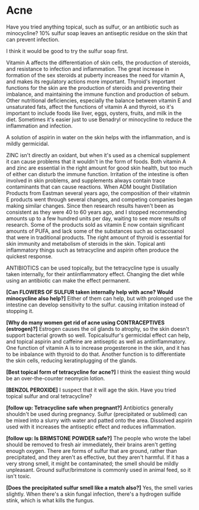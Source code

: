 # Acne

Have you tried anything topical, such as sulfur, or an antibiotic such as minocycline? 10% sulfur soap leaves an antiseptic residue on the skin that can prevent infection.

I think it would be good to try the sulfur soap first.

Vitamin A affects the differentiation of skin cells, the production of steroids, and resistance to infection and inflammation. The great increase in formation of the sex steroids at puberty increases the need for vitamin A, and makes its regulatory actions more important. Thyroid's important functions for the skin are the production of steroids and preventing their imbalance, and maintaining the immune function and production of sebum. Other nutritional deficiencies, especially the balance between vitamin E and unsaturated fats, affect the functions of vitamin A and thyroid, so it's important to include foods like liver, eggs, oysters, fruits, and milk in the diet. Sometimes it's easier just to use Benadryl or minocycline to reduce the inflammation and infection.

A solution of aspirin in water on the skin helps with the inflammation, and is mildly germicidal.

ZINC isn't directly an oxidant, but when it's used as a chemical supplement it can cause problems that it wouldn't in the form of foods. Both vitamin A and zinc are essential in the right amount for good skin health, but too much of either can disturb the immune function. Irritation of the intestine is often involved in skin problems, and supplements always contain trace contaminants that can cause reactions. When ADM bought Distillation Products from Eastman several years ago, the composition of their vitatmin E products went through several changes, and competing companies began making similar changes. Since then research results haven't been as consistent as they were 40 to 60 years ago, and I stopped recommending amounts up to a few hundred units per day, waiting to see more results of research. Some of the products sold as vitamin E now contain significant amounts of PUFA, and lack some of the substances such as octacosanol that were in traditional products. The right amount of thyroid is essential for skin immunity and metabolism of steroids in the skin. Topical anti inflammatory things such as tetracycline and aspirin often produce the quickest response.

ANTIBIOTICS can be used topically, but the tetracycline type is usually taken internally, for their antiinflammatory effect. Changing the diet while using an antibiotic can make the effect permanent. 

**[Can FLOWERS OF SULFUR taken internally help with acne? Would minocycline also help?]**
Either of them can help, but with prolonged use the intestine can develop sensitivity to the sulfur. causing irritation instead of stopping it.

**[Why do many women get rid of acne using CONTRACEPTIVES (estrogen)?]**
Estrogen causes the oil glands to atrophy, so the skin doesn't support bacterial growth so well. Topicalsulfur's germicidal effect can help, and topical aspirin and caffeine are antiseptic as well as antiinflammatory. One function of vitamin A is to increase progesterone in the skin, and it has to be inbalance with thyroid to do that. Another function is to differentiate the skin cells, reducing keratinplugging of the glands.

**[Best topical form of tetracycline for acne?]**
I think the easiest thing would be an over-the-counter neomycin lotion.

**[BENZOL PEROXIDE]**
I suspect that it will age the skin. Have you tried topical sulfur and oral tetracycline? 

**[follow up: Tetracycline safe when pregnant?]**
Antibiotics generally shouldn't be used during pregnancy. Sulfur (precipitated or sublimed) can be mixed into a slurry with water and patted onto the area. Dissolved aspirin used with it increases the antiseptic effect and reduces inflammation.

**[follow up: Is BRIMSTONE POWDER safe?]**
The people who wrote the label should be removed to fresh air immediately, their brains aren't getting enough oxygen. There are forms of sulfur that are ground, rather than precipitated, and they aren't as effective, but they aren't harmful. If it has a very strong smell, it might be contaminated; the smell should be mildly unpleasant. Ground sulfur/brimstone is commonly used in animal feed, so it isn't toxic. 

**[Does the precipitated sulfur smell like a match also?]**
Yes, the smell varies slightly. When there's a skin fungal infection, there's a hydrogen sulfide stink, which is what kills the fungus.


